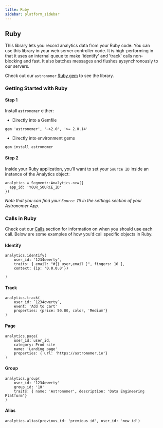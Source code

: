 ```yaml
---
title: Ruby
sidebar: platform_sidebar
---
```


## Ruby

This library lets you record analytics data from your Ruby code. You can use this library in your web server controller code. It is high-performing in that it uses an internal queue to make 'identify' and 'track' calls non-blocking and fast. It also batches messages and flushes aysynchronously to our servers.

Check out our `astronomer` [Ruby gem](https://rubygems.org/gems/astronomer/) to see the library.

### Getting Started with Ruby

#### Step 1

Install `astronomer` either:
* Directly into a Gemfile
```
gem 'astronomer', '~>2.0', '>= 2.0.14'
```
* Directly into environment gems
```
gem install astronomer
```

#### Step 2

Inside your Ruby application, you'll want to set your `Source ID` inside an instance of the Analytics object:
```
analytics = Segment::Analytics.new({
  app_id: 'YOUR_SOURCE_ID'
})
```
*Note that you can find your `Source ID` in the settings section of your Astronomer App.*

### Calls in Ruby

Check out our [Calls](../calls.md) section for information on when you should use each call. Below are some examples of how you'd call specific objects in Ruby.

#### Identify
```
analytics.identify(
    user_id: '1234qwerty',
    traits: { email: "#{} user,email }", fingers: 10 },
    context: {ip: '0.0.0.0'})

)
```

#### Track
```
analytics.track(
    user_id: `1234qwerty`,
    event: 'Add to cart'
    properties: {price: 50.00, color, 'Medium'}
)
```

#### Page
```
analytics.page(
    user_id: user_id,
    category: Prod site
    name: 'Landing page'
    properties: { url: 'https://astronomer.io'}
)
```

#### Group
```
analytics.group(
    user_id: '1234qwerty'
    group_id: '10'
    traits: { name: 'Astronomer', description: 'Data Engineering Platform'}
)
```

#### Alias
```
analytics.alias(previous_id: 'previous id', user_id: 'new id')
```
